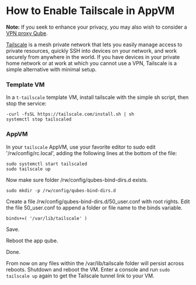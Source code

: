 How to Enable Tailscale in AppVM
==================================
<b>Note:</b> If you seek to enhance your privacy, you may also wish to consider a <a href="/doc/configuration/vpn.md">VPN proxy Qube</a>.

<a href="https://tailscale.com/">Tailscale</a> is a mesh private network that lets you easily manage access to private resources, quickly SSH into devices on your network, and work securely from anywhere in the world. If you have devices in your private home network or at work at which you cannot use a VPN, Tailscale is a simple alternative with minimal setup.

### Template VM

In a `t-tailscale` template VM, install tailscale with the simple sh script, then stop the service:

```
-curl -fsSL https://tailscale.com/install.sh | sh
systemctl stop tailscaled
```

### AppVM

In your `tailscale` AppVM, use your favorite editor to sudo edit '/rw/config/rc.local', adding the following lines at the bottom of the file:

```
sudo systemctl start tailscaled
sudo tailscale up
```

Now make sure folder /rw/config/qubes-bind-dirs.d exists.
  
``` 
sudo mkdir -p /rw/config/qubes-bind-dirs.d
```

Create a file /rw/config/qubes-bind-dirs.d/50_user.conf with root rights. Edit the file 50_user.conf to append a folder or file name to the binds variable.

```
binds+=( '/var/lib/tailscale' )
```
Save.

Reboot the app qube.

Done.

From now on any files within the /var/lib/tailscale folder will persist across reboots. Shutdown and reboot the VM. Enter a console and run `sudo tailscale up` again to get the Tailscale tunnel link to your VM.
